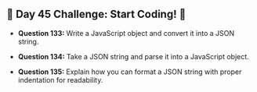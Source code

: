 ## 🚀 Day 45 Challenge: Start Coding! 🚀

- **Question 133:** Write a JavaScript object and convert it into a JSON string.

- **Question 134:** Take a JSON string and parse it into a JavaScript object.

- **Question 135:** Explain how you can format a JSON string with proper indentation for readability.
